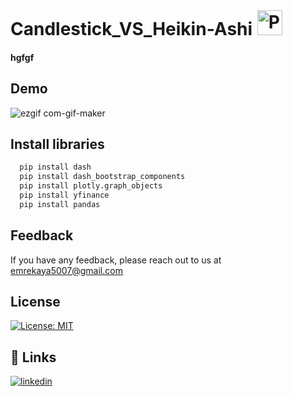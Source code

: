 # Candlestick_VS_Heikin-Ashi  <a href="https://www.python.org/" target="_blank"><img style="margin: 1px" src="https://profilinator.rishav.dev/skills-assets/python-original.svg" alt="Python" height="40" /></a>  
#### hgfgf

## Demo

![ezgif com-gif-maker](https://user-images.githubusercontent.com/77856593/190024244-2177fbed-5d53-463e-a134-b21c3561394f.gif)

## Install libraries

```bash
  pip install dash
  pip install dash_bootstrap_components
  pip install plotly.graph_objects 
  pip install yfinance 
  pip install pandas 
```
    

## Feedback

If you have any feedback, please reach out to us at emrekaya5007@gmail.com

## License

[![License: MIT](https://img.shields.io/badge/License-MIT-yellow.svg)](https://opensource.org/licenses/MIT)

## 🔗 Links

[![linkedin](https://img.shields.io/badge/linkedin-0A66C2?style=for-the-badge&logo=linkedin&logoColor=white)](https://www.linkedin.com/in/emre-kaya1923/)





